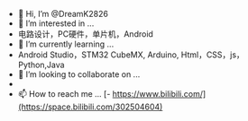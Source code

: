 - 👋 Hi, I’m @DreamK2826
- 👀 I’m interested in ...  
- 电路设计，PC硬件，单片机，Android
- 🌱 I’m currently learning ... 
- Android Studio，STM32 CubeMX, Arduino, Html，CSS，js，Python,Java
- 💞️ I’m looking to collaborate on ...
- 
- 📫 How to reach me ... 
[- https://www.bilibili.com/](https://space.bilibili.com/302504604)
